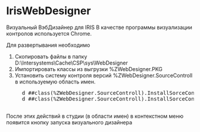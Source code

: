 # IrisWebDesigner
Визуальный ВэбДизайнер для IRIS 
В качестве программы визуализации контролов используется Chrome.

Для развертывания необходимо 
1) Скопировать файлы в папку D:\Intersystems\Cache\CSP\sys\WebDesigner
2) Импортировать классы из выгрузки %ZWebDesigner.PKG
3) Установить систему контроля версий %ZWebDesigner.SourceControll в используемую область имен.
 <pre>
     d ##class(%ZWebDesigner.SourceControll).InstallSorceControllAllNameSpace("USER") // Установить контроль версии для области имен USER
     d ##class(%ZWebDesigner.SourceControll).InstallSorceControllAllNameSpace() //Установить контроль версии на все области имен
 </pre>
После этих действий в студии (в области имен) в контекстном меню появится кнопку запуска визуального дизайнера
